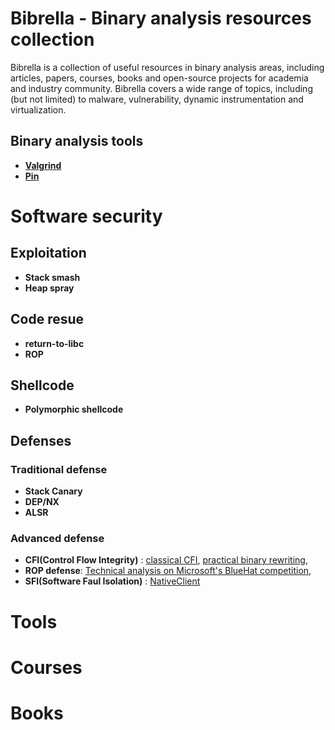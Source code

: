 # Bibrella - Binary analysis resources collection 
Bibrella is a collection of useful resources in binary analysis areas, including articles, papers, courses, books and open-source projects for academia and industry community. Bibrella covers a wide range of topics, including (but not limited) to malware, vulnerability, dynamic instrumentation and virtualization.

## Binary analysis tools
 - [**Valgrind**](https://valgrind.org/docs/valgrind2007.pdf)
 - [**Pin**](https://software.intel.com/sites/default/files/article/256675/pldi2007-pintutorial.pdf)

# Software security
## Exploitation
 - **Stack smash**
 - **Heap spray**

## Code resue
 - **return-to-libc**
 - **ROP**
 

## Shellcode
 - **Polymorphic shellcode**

## Defenses
### Traditional defense
 - **Stack Canary**
 - **DEP/NX**
 - **ALSR**

### Advanced defense
  - **CFI(Control Flow Integrity)** :  [classical CFI](http://www.cs.columbia.edu/~suman/secure_sw_devel/p340-abadi.pdf), [practical binary rewriting](https://www.usenix.org/system/files/conference/usenixsecurity13/sec13-paper_zhang.pdf), 
  - **ROP defense**:  [Technical analysis on Microsoft's BlueHat competition](https://msrc-blog.microsoft.com/2012/07/26/technical-analysis-of-the-top-bluehat-prize-submissions/), 
  - **SFI(Software Faul Isolation)** : [NativeClient](http://static.googleusercontent.com/media/research.google.com/en/us/pubs/archive/34913.pdf)
  
  # Tools
  # Courses 
  # Books
